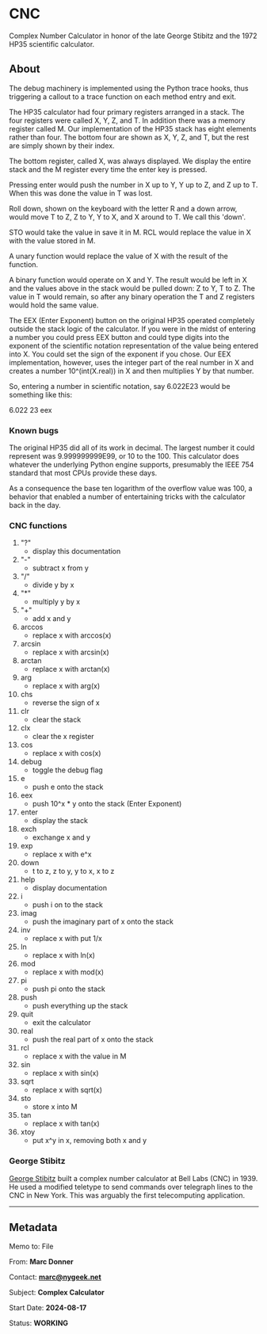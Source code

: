 # CNC

Complex Number Calculator in honor of the late George Stibitz and
the 1972 HP35 scientific calculator.

## About

The debug machinery is implemented using the Python trace hooks,
thus triggering a callout to a trace function on each method entry
and exit.

The HP35 calculator had four primary registers arranged in a stack.
The four registers were called X, Y, Z, and T.  In addition there
was a memory register called M.  Our implementation of the HP35
stack has eight elements rather than four.  The bottom four are
shown as X, Y, Z, and T, but the rest are simply shown by their
index.

The bottom register, called X, was always displayed.  We display
the entire stack and the M register every time the enter key is
pressed.

Pressing enter would push the number in X up to Y, Y up to Z, and
Z up to T.  When this was done the value in T was lost.

Roll down, shown on the keyboard with the letter R and a down arrow,
would move T to Z, Z to Y, Y to X, and X around to T.  We call this
'down'.

STO would take the value in save it in M.  RCL would replace the
value in X with the value stored in M.

A unary function would replace the value of X with the result of
the function.

A binary function would operate on X and Y.  The result would be
left in X and the values above in the stack would be pulled down:
Z to Y, T to Z.  The value in T would remain, so after any binary
operation the T and Z registers would hold the same value.

The EEX (Enter Exponent) button on the original HP35 operated
completely outside the stack logic of the calculator.  If you were
in the midst of entering a number you could press EEX button and
could type digits into the exponent of the scientific notation
representation of the value being entered into X.  You could set
the sign of the exponent if you chose.  Our EEX implementation,
however, uses the integer part of the real number in X and creates
a number 10^(int(X.real)) in X and then multiplies Y by that number.

So, entering a number in scientific notation, say 6.022E23 would
be something like this:

   6.022 23 eex

### Known bugs

The original HP35 did all of its work in decimal.  The largest
number it could represent was 9.999999999E99, or 10 to the 100.
This calculator does whatever the underlying Python engine supports,
presumably the IEEE 754 standard that most CPUs provide these days.

As a consequence the base ten logarithm of the overflow value was
100, a behavior that enabled a number of entertaining tricks with
the calculator back in the day.

### CNC functions

1. "?"
    * display this documentation
1. "-"
    * subtract x from y
1. "/"
    * divide y by x
1. "*"
    * multiply y by x
1. "+"
    * add x and y
1. arccos
    * replace x with arccos(x)
1. arcsin
    * replace x with arcsin(x)
1. arctan
    * replace x with arctan(x)
1. arg
    * replace x with arg(x)
1. chs
    * reverse the sign of x
1. clr
    * clear the stack
1. clx
    * clear the x register
1. cos
    * replace x with cos(x)
1. debug
    * toggle the debug flag
1. e
    * push e onto the stack
1. eex
    * push 10^x * y onto the stack (Enter Exponent)
1. enter
    * display the stack
1. exch
    * exchange x and y
1. exp
    * replace x with e^x
1. down
    * t to z, z to y, y to x, x to z
1. help
    * display documentation
1. i
    * push i on to the stack
1. imag
    * push the imaginary part of x onto the stack
1. inv
    * replace x with put 1/x
1. ln
    * replace x with ln(x)
1. mod
    * replace x with mod(x)
1. pi
    * push pi onto the stack
1. push
    * push everything up the stack
1. quit
    * exit the calculator
1. real
    * push the real part of x onto the stack
1. rcl
    * replace x with the value in M
1. sin
    * replace x with sin(x)
1. sqrt
    * replace x with sqrt(x)
1. sto
    * store x into M
1. tan
    * replace x with tan(x)
1. xtoy
    * put x^y in x, removing both x and y

### George Stibitz

[George Stibitz](https://en.wikipedia.org/wiki/George_Stibitz/)
built a complex number calculator at Bell Labs (CNC) in 1939.  He
used a modified teletype to send commands over telegraph lines to
the CNC in New York.  This was arguably the first telecomputing
application.

---
## Metadata

Memo to: File

From: **Marc Donner**

Contact: **marc@nygeek.net**

Subject: **Complex Calculator**

Start Date: **2024-08-17**

Status: **WORKING**
